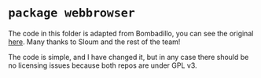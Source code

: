 # `package webbrowser`

The code in this folder is adapted from Bombadillo, you can see the original [here](https://tildegit.org/sloum/bombadillo/src/branch/master/http). Many thanks to Sloum and the rest of the team!

The code is simple, and I have changed it, but in any case there should be no licensing issues because both repos are under GPL v3.
